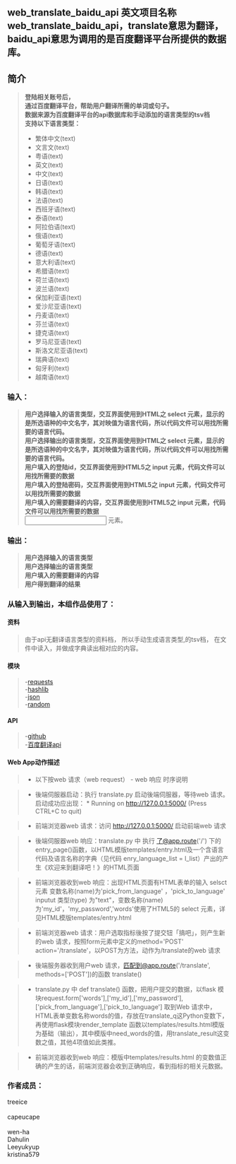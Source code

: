web_translate_baidu_api
英文项目名称web_translate_baidu_api，translate意思为翻译，baidu_api意思为调用的是百度翻译平台所提供的数据库。
-------------

		
## 简介 
> **登陆相关账号后，**</br>
> **通过百度翻译平台，帮助用户翻译所需的单词或句子。**</br>
> **数据来源为百度翻译平台的api数据库和手动添加的语言类型的tsv档**</br>
> **支持以下语言类型：**</br>
> - 繁体中文(text)
> - 文言文(text)
> - 粤语(text)
> - 英文(text)
> - 中文(text)
> - 日语(text)
> - 韩语(text)
> - 法语(text)
> - 西班牙语(text)
> - 泰语(text)
> - 阿拉伯语(text)
> - 俄语(text)
> - 葡萄牙语(text)
> - 德语(text)
> - 意大利语(text)
> - 希腊语(text)
> - 荷兰语(text)
> - 波兰语(text)
> - 保加利亚语(text)
> - 爱沙尼亚语(text)
> - 丹麦语(text)
> - 芬兰语(text)
> - 捷克语(text)
> - 罗马尼亚语(text)
> - 斯洛文尼亚语(text)
> - 瑞典语(text)
> - 匈牙利(text)
> - 越南语(text)


### 输入：
> **用户选择输入的语言类型，交互界面使用到HTML之 select 元素，显示的是所选语种的中文名字，其对映值为语言代码，所以代码文件可以用找所需要的语言代码。**</br>
> **用户选择输出的语言类型，交互界面使用到HTML之 select 元素，显示的是所选语种的中文名字，其对映值为语言代码，所以代码文件可以用找所需要的语言代码。**</br>
> **用户填入的登陆id，交互界面使用到HTML5之 input 元素，代码文件可以用找所需要的数据**</br>
> **用户填入的登陆密码，交互界面使用到HTML5之 input 元素，代码文件可以用找所需要的数据**</br>
> **用户填入的需要翻译的内容，交互界面使用到HTML5之 input 元素，代码文件可以用找所需要的数据**</br>
 <input> 元素。


### 输出：
> **用户选择输入的语言类型**</br>
> **用户选择输出的语言类型**</br>
> **用户填入的需要翻译的内容**</br>
> **用户得到翻译的结果**</br>


### 从输入到输出，本组作品使用了：
#### 资料
> 由于api无翻译语言类型的资料档，
所以手动生成语言类型,的tsv档，
在文件中读入，并做成字典读出相对应的内容。




#### 模块
> -[requests](http://www.python-requests.org/en/master/)</br>
> -[hashlib](https://docs.python.org/2/library/hashlib.html)</br>
> -[json](http://www.runoob.com/json/json-tutorial.html)</br>
> -[random](http://www.runoob.com/python/func-number-random.html)</br>
#### API
> -[github](https://api.github.com/)</br>
> -[百度翻译api](http://api.fanyi.baidu.com/api/trans/product/apidoc)

#### Web App动作描述
> - 以下按web 请求（web request） - web 响应 时序说明

> - 後端伺服器启动：执行 translate.py 启动後端伺服器，等待web 请求。启动成功应出现： * Running on http://127.0.0.1:5000/ (Press CTRL+C to quit)

> - 前端浏览器web 请求：访问 http://127.0.0.1:5000/ 启动前端web 请求

> - 後端伺服器web 响应：translate.py 中 执行 了@app.route('/') 下的 entry_page()函数，以HTML模版templates/entry.html及一个含语言代码及语言名称的字典（见代码 enry_language_list  = l_list）产出的产生《欢迎来到翻译吧！》的HTML页面

> - 前端浏览器收到web 响应：出现HTML页面有HTML表单的输入 selsct 元素 变数名称(name)为'pick_from_language' ，'pick_to_language'  inputut 类型(type) 为"text"，变数名称(name)为'my_id'，'my_password','words'使用了HTML5的 select 元素，详见HTML模版templates/entry.html

> - 前端浏览器web 请求：用户选取指标後按了提交钮「搞吧」，则产生新的web 请求，按照form元素中定义的method='POST' action='/translate'，以POST为方法，动作为/translate的web 请求

> - 後端服务器收到用户web 请求，匹配到@app.route('/translate', methods=['POST'])的函数 translate()

> - translate.py 中 def translate() 函数，把用户提交的数据，以flask 模块request.form['words'],['my_id'],['my_password'],['pick_from_language'],['pick_to_language']	取到Web 请求中，HTML表单变数名称words的值，存放在translate_q这Python变数下，再使用flask模块render_template 函数以templates/results.html模版为基础（输出），其中模版中need_words的值，用translate_result这变数之值，其他4项值如此类推。

> - 前端浏览器收到web 响应：模版中templates/results.html 的变数值正确的产生的话，前端浏览器会收到正确响应，看到指标的相关元数据。

### 作者成员：
treeice</br>	
capeucape</br>	
wen-ha</br>
Dahulin</br>
Leeyukyup</br>
kristina579</br>

	
